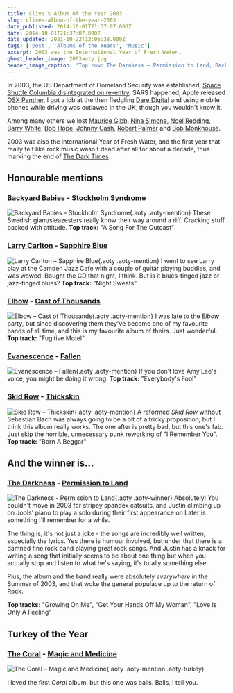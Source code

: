 ```yaml
---
title: Clive’s Album of the Year 2003
slug: clives-album-of-the-year-2003
date_published: 2014-10-01T21:37:07.000Z
date: 2014-10-01T21:37:07.000Z
date_updated: 2021-10-22T12:06:38.000Z
tags: ['post', 'Albums of the Years', 'Music']
excerpt: 2003 was the International Year of Fresh Water.
ghost_header_image: 2003aoty.jpg
header_image_caption: 'Top row: The Darnkess – Permission to Land; Backyard Babies – Stockholm Syndrome; Larry Carlton – Sapphire Blues. Bottom row: Elbow – Cast of Thousands; Evanescence – Fallen; Skid Row – Thickskin'
---
```


In 2003, the US Department of Homeland Security was established, [Space Shuttle Columbia disintegrated on re-entry](http://en.wikipedia.org/wiki/Space_Shuttle_Columbia_disaster), SARS happened, Apple released [OSX Panther](http://en.wikipedia.org/wiki/Mac_OS_X_Panther), I got a job at the then fledgling [Dare Digital](http://www.thisisdare.com) and using mobile phones while driving was outlawed in the UK, though you wouldn't know it.

Among many others we lost [Maurice Gibb](http://en.wikipedia.org/wiki/Maurice_Gibb), [Nina Simone](http://en.wikipedia.org/wiki/Nina_Simone), [Noel Redding](http://en.wikipedia.org/wiki/Noel_Redding), [Barry White](http://en.wikipedia.org/wiki/Barry_White), [Bob Hope](http://en.wikipedia.org/wiki/Bob_Hope), [Johnny Cash](http://en.wikipedia.org/wiki/Johnny_Cash), [Robert Palmer](http://en.wikipedia.org/wiki/Robert_Palmer_(singer)) and [Bob Monkhouse](http://en.wikipedia.org/wiki/Bob_Monkhouse).

2003 was also the International Year of Fresh Water, and the first year that really felt like rock music wasn't dead after all for about a decade, thus marking the end of [The Dark Times](/the-dark-times/).

## Honourable mentions

### [Backyard Babies](http://www.backyardbabies.com/) - [Stockholm Syndrome](http://www.amazon.co.uk/Stockholm-Syndrome-Backyard-Babies/dp/B0000TAPM4/)

![Backyard Babies – Stockholm Syndrome](/public/images/2020/06/backyard-babies_stockholm-syndrome.jpg){.aoty .aoty-mention} These Swedish glam/sleazesters really know their way around a riff. Cracking stuff packed with attitude. **Top track:** "A Song For The Outcast"

### [Larry Carlton](http://www.larrycarlton.com/) - [Sapphire Blue](http://www.amazon.co.uk/Sapphire-Blue-Larry-Carlton/dp/B00012FX54/)

![Larry Carlton – Sapphire Blue](/public/images/2020/06/larry-carlton_sapphire-blue.jpg){.aoty .aoty-mention} I went to see Larry play at the Camden Jazz Cafe with a couple of guitar playing buddies, and was wowed. Bought the CD that night, I think. But is it blues-tinged jazz or jazz-tinged blues? **Top track:** "Night Sweats"

### [Elbow](http://elbow.co.uk/) - [Cast of Thousands](http://www.amazon.co.uk/Cast-Thousands-Elbow/dp/B00009NQZC/)

![Elbow – Cast of Thousands](/public/images/2020/06/elbow_cast-of-thousands.jpg){.aoty .aoty-mention} I was late to the *Elbow* party, but since discovering them they've become one of my favourite bands of all time, and this is my favourite album of theirs. Just wonderful. **Top track:** "Fugitive Motel"

### [Evanescence](http://www.evanescence.com/) - [Fallen](http://www.amazon.co.uk/Fallen-Evanescence/dp/B00019GG1M/)

![Evanescence – Fallen](/public/images/2020/06/evanescence_fallen.jpg){.aoty .aoty-mention} If you don't love Amy Lee's voice, you might be doing it wrong. **Top track:** "Everybody's Fool"

### [Skid Row](http://www.skidrow.com/) - [Thickskin](http://www.amazon.co.uk/Thickskin-Skid-Row/dp/B0000AP6KG/)

![Skid Row – Thickskin](/public/images/2020/06/skid-row_thickskin.jpg){.aoty .aoty-mention} A reformed *Skid Row* without Sebastian Bach was always going to be a bit of a tricky proposition, but I think this album really works. The one after is pretty bad, but this one's fab. Just skip the horrible, unnecessary punk reworking of "I Remember You". **Top track:** "Born A Beggar"

## And the winner is…

### [The Darkness](http://www.theactualdarkness.com) - [Permission to Land](http://www.amazon.co.uk/Permission-Land-Darkness/dp/B0000A0C4U/)
![The Darkness - Permission to Land](/public/images/2020/06/the-darkness_permission-to-land.jpeg){.aoty .aoty-winner}
Absolutely! You couldn't move in 2003 for stripey spandex catsuits, and Justin climbing up on Jools' piano to play a solo during their first appearance on Later is something I'll remember for a while.

The thing is, it's not just a joke - the songs are incredibly well written, especially the lyrics. Yes there is humour involved, but under that there is a damned fine rock band playing great rock songs. And Justin has a knack for writing a song that initially seems to be about one thing but when you actually stop and listen to what he's saying, it's totally something else.

Plus, the album and the band really were absolutely *everywhere* in the Summer of 2003, and that woke the general populace up to the return of Rock.

**Top tracks:** "Growing On Me", "Get Your Hands Off My Woman", "Love Is Only A Feeling"

## Turkey of the Year

### [The Coral](http://www.thecoral.co.uk/) - [Magic and Medicine](http://www.amazon.co.uk/Magic-Medicine-Coral/dp/B0000A0UB1/)

![The Coral – Magic and Medicine](/public/images/2025/02/the-coral-magic-and-medicine.jpg){.aoty .aoty-mention .aoty-turkey}

I loved the first *Coral* album, but this one was balls. Balls, I tell you.
